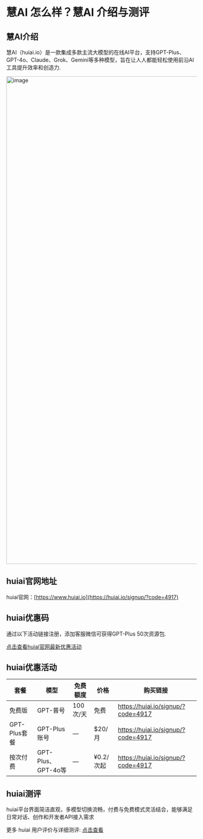 # 慧AI 怎么样？慧AI 介绍与测评

## 慧AI介绍  
慧AI（huiai.io）是一款集成多款主流大模型的在线AI平台，支持GPT-Plus、GPT-4o、Claude、Grok、Gemini等多种模型，旨在让人人都能轻松使用前沿AI工具提升效率和创造力.

<img width="3216" height="1289" alt="image" src="https://github.com/user-attachments/assets/e84fd3ea-2cdf-4f7c-b54e-e9d794dcccfb" />

## huiai官网地址  
huiai官网：[https://www.huiai.io](https://huiai.io/signup/?code=4917)

## huiai优惠码  

通过以下活动链接注册，添加客服微信可获得GPT-Plus 50次资源包. 

[点击查看huiai官网最新优惠活动](https://huiai.io/signup/?code=4917)

## huiai优惠活动  

| 套餐       | 模型                   | 免费额度     | 价格           | 购买链接                             |
| ---------- | ---------------------- | ------------ | -------------- | ------------------------------------ |
| 免费版     | GPT-普号               | 100次/天     | 免费           | https://huiai.io/signup/?code=4917 |
| GPT-Plus套餐 | GPT-Plus账号          | —            | $20/月         | https://huiai.io/signup/?code=4917 |
| 按次付费   | GPT-Plus、GPT-4o等     | —            | ¥0.2/次起      | https://huiai.io/signup/?code=4917        |

## huiai测评  
huiai平台界面简洁直观，多模型切换流畅，付费与免费模式灵活结合，能够满足日常对话、创作和开发者API接入需求

更多 huiai 用户评价与详细测评: [点击查看](https://huiai.io/signup/?code=4917)
